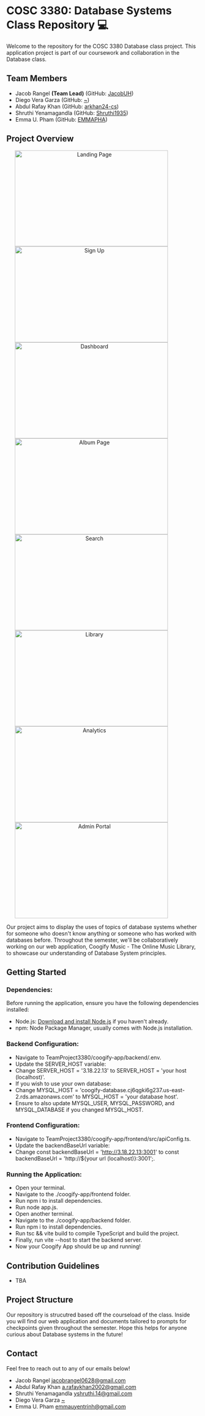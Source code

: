 # COSC 3380: Database Systems Class Repository 💻

Welcome to the repository for the COSC 3380 Database class project. This application project is part of our coursework and collaboration in the Database class.

## Team Members

- Jacob Rangel **(Team Lead)** (GitHub: [JacobUH](https://github.com/JacobUH))
- Diego Vera Garza (GitHub: [~](https://github.com/lindolfo1))
- Abdul Rafay Khan (GitHub: [arkhan24-cs](https://github.com/arkhan24-cs))
- Shruthi Yenamagandla (GitHub: [Shruthi1935](https://github.com/Shruthi1935))
- Emma U. Pham (GitHub: [EMMAPHA](https://github.com/EMMAPHA))

## Project Overview

<p align="center">
  <img src="https://lh3.googleusercontent.com/drive-viewer/AKGpihaEdoI-sY4LyGGNTlW8V5UaiwUIv5hw1ywU0FYSzGUl0ZHBd9ETROshYM2pIcuiIdtrWGe7rOv-CgtMKg0mIJ_zsGwtwgJ9B48=s1600-rw-v1" alt="Landing Page" border="0" width="400" height="250" style="margin-right: 60px;">
  <img src="https://lh3.googleusercontent.com/drive-viewer/AKGpihbtdIPxEfWe7ZVfYkmMe0ngfaWPHaCwwJu61o-m4_Jg9yeo4Ox4Q7qVpkW-RIwDSUjW8zCyI4M9ndWon9xNxkRryJWn1fQlJo0=s1600-rw-v1" alt="Sign Up" border="0" width="400" height="250" style="margin-right: 60px;">
  <img src="https://lh3.googleusercontent.com/drive-viewer/AKGpihYEx6dLhfMhgYDRR6D2PmujDzIuEn3bo5YhD3_XBZ3qoWRJi02cHlLln0umVOW5ePLD2jiHgh-plRxrYAcXDcOfaIXdkECFFQ=s1600-rw-v1" alt="Dashboard" border="0" width="400" height="250" style="margin-right: 60px;">
  <img src="https://lh3.googleusercontent.com/drive-viewer/AKGpihbmJYk_GlYGBMqA1geHpu72-mAlW5PsGuRwYBe3oTiqgIHheGvwYHD00zA2cP9vBjZj3LVyzYQftvthCsX2-KqvxIalSfX3w5c=s1600-rw-v1" alt="Album Page" border="0" width="400" height="250" style="margin-right: 60px;">
  <img src="https://lh3.googleusercontent.com/drive-viewer/AKGpihbFJzgbZH2wVO-FwKi6kQLhU7a8RWryLAolKkOfHZ5Ypx_6DBNXEVPs_njuQJPbV3CRSbcJpv9RabkY7XLk27nJjXB31EitTw=s1600-rw-v1" alt="Search" border="0" width="400" height="250" style="margin-right: 60px;">
  <img src="https://lh3.googleusercontent.com/drive-viewer/AKGpihY1o_8-OrkwGjT-_tyyHvutMrmNdCrYN3gfuAjEQDKAU-_nNj4Z53YKxIuYBocoFqcD12T6Vpc5aypkJ9-t2-EGK2zlvBHvabU=s1600-rw-v1" alt="Library" border="0" width="400" height="250" style="margin-right: 60px;">
  <img src="https://lh3.googleusercontent.com/drive-viewer/AKGpihbxexQrBdUm3oloZ0KAQCwhFYmlNDJQvgQtR-GMELWQJhy-00Hc7hy0oI7_iHC4vaXuWihAwbDGoHbCL3dSwpHgpoY7nmzlmA=s1600-rw-v1" alt="Analytics" border="0" width="400" height="250" style="margin-right: 60px;">
  <img src="https://lh3.googleusercontent.com/drive-viewer/AKGpihYacfX-oujJs8YRMfDVyX7JZEjtecP36u5xDch-KIJMSOVolzv2-wPPpgwlj8_PmxTwvUg_fRM0muRnzslO9nRR4mpFnX_5zJ4=s1600-rw-v1" alt="Admin Portal" border="0" width="400" height="250" style="margin-right: 60px;">
</p>

Our project aims to display the uses of topics of database systems whether for someone who doesn't know anything or someone who has worked with databases before. Throughout the semester, we'll be collaboratively working on our web application, Coogify Music - The Online Music Library, to showcase our understanding of Database System principles.

## Getting Started

### Dependencies:
Before running the application, ensure you have the following dependencies installed:
- Node.js: [Download and install Node.js](https://nodejs.org/) if you haven't already.
- npm: Node Package Manager, usually comes with Node.js installation.

### Backend Configuration:
- Navigate to TeamProject3380/coogify-app/backend/.env.
- Update the SERVER_HOST variable:
- Change SERVER_HOST = '3.18.22.13' to SERVER_HOST = 'your host (localhost)'.
- If you wish to use your own database:
- Change MYSQL_HOST = 'coogify-database.cj6qgki6g237.us-east-2.rds.amazonaws.com' to MYSQL_HOST = 'your database host'.
- Ensure to also update MYSQL_USER, MYSQL_PASSWORD, and MYSQL_DATABASE if you changed MYSQL_HOST.

### Frontend Configuration:
- Navigate to TeamProject3380/coogify-app/frontend/src/apiConfig.ts.
- Update the backendBaseUrl variable:
- Change const backendBaseUrl = 'http://3.18.22.13:3001' to const backendBaseUrl = 'http://${your url (localhost)}:3001';.

### Running the Application:
- Open your terminal.
- Navigate to the ./coogify-app/frontend folder.
- Run npm i to install dependencies.
- Run node app.js.
- Open another terminal.
- Navigate to the ./coogify-app/backend folder.
- Run npm i to install dependencies.
- Run tsc && vite build to compile TypeScript and build the project.
- Finally, run vite --host to start the backend server.
- Now your Coogify App should be up and running!

## Contribution Guidelines

- TBA

## Project Structure

Our repository is strucutred based off the courseload of the class. Inside you will find our web application and documents tailored to prompts for checkpoints given throughout the semester. Hope this helps for anyone curious about Database systems in the future!

## Contact

Feel free to reach out to any of our emails below!

- Jacob Rangel [jacobrangel0628@gmail.com](https://jacobrangel0628@gmail.com)
- Abdul Rafay Khan [a.rafaykhan2002@gmail.com](https://a.rafaykhan2002@gmail.com)
- Shruthi Yenamagandla [yshruthi.14@gmail.com](https://yshruthi.14@gmail.com)
- Diego Vera Garza [~]()
- Emma U. Pham [emmauyentrinh@gmail.com](https://emmauyentrinh@gmail.com)
